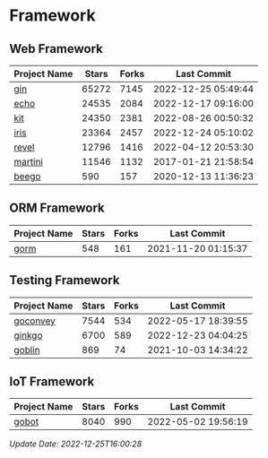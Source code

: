 # Framework

## Web Framework
| Project Name | Stars | Forks | Last Commit |
| ------------ | ----- | ----- | ----------- |
| [gin](https://github.com/gin-gonic/gin) | 65272 | 7145 | 2022-12-25 05:49:44 |
| [echo](https://github.com/labstack/echo) | 24535 | 2084 | 2022-12-17 09:16:00 |
| [kit](https://github.com/go-kit/kit) | 24350 | 2381 | 2022-08-26 00:50:32 |
| [iris](https://github.com/kataras/iris) | 23364 | 2457 | 2022-12-24 05:10:02 |
| [revel](https://github.com/revel/revel) | 12796 | 1416 | 2022-04-12 20:53:30 |
| [martini](https://github.com/go-martini/martini) | 11546 | 1132 | 2017-01-21 21:58:54 |
| [beego](https://github.com/astaxie/beego) | 590 | 157 | 2020-12-13 11:36:23 |

## ORM Framework
| Project Name | Stars | Forks | Last Commit |
| ------------ | ----- | ----- | ----------- |
| [gorm](https://github.com/jinzhu/gorm) | 548 | 161 | 2021-11-20 01:15:37 |

## Testing Framework
| Project Name | Stars | Forks | Last Commit |
| ------------ | ----- | ----- | ----------- |
| [goconvey](https://github.com/smartystreets/goconvey) | 7544 | 534 | 2022-05-17 18:39:55 |
| [ginkgo](https://github.com/onsi/ginkgo) | 6700 | 589 | 2022-12-23 04:04:25 |
| [goblin](https://github.com/franela/goblin) | 869 | 74 | 2021-10-03 14:34:22 |

## IoT Framework
| Project Name | Stars | Forks | Last Commit |
| ------------ | ----- | ----- | ----------- |
| [gobot](https://github.com/hybridgroup/gobot) | 8040 | 990 | 2022-05-02 19:56:19 |

*Update Date: 2022-12-25T16:00:28*